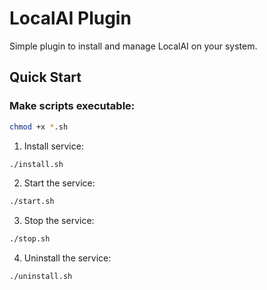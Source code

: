 # LocalAI Plugin

Simple plugin to install and manage LocalAI on your system.

## Quick Start

### Make scripts executable:
```bash
chmod +x *.sh
```

1. Install service:

```bash
./install.sh
```

2. Start the service:

```bash
./start.sh
```
3. Stop the service:

```bash
./stop.sh
```
4. Uninstall the service:

```bash
./uninstall.sh
```